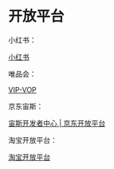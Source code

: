 # 开放平台

小红书：

[小红书](https://open.xiaohongshu.com/home)

唯品会：

[VIP-VOP](https://vop.vip.com/)

京东宙斯：

[宙斯开发者中心 | 京东开放平台](https://jos.jd.com/)

淘宝开放平台：

[淘宝开放平台](https://open.taobao.com/)